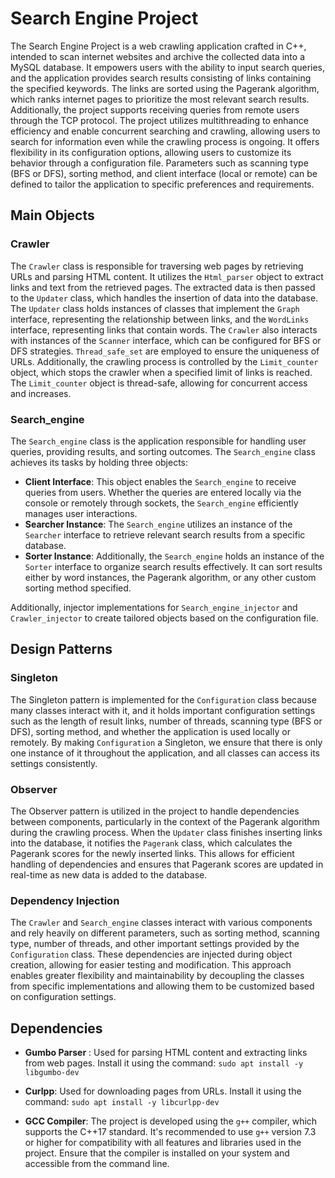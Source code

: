 
# Search Engine Project

The Search Engine Project is a web crawling application crafted in C++, intended to scan internet websites and archive the collected data into a MySQL database. It empowers users with the ability to input search queries, and the application provides search results consisting of links containing the specified keywords. The links are sorted using the Pagerank algorithm, which ranks internet pages to prioritize the most relevant search results. Additionally, the project supports receiving queries from remote users through the TCP protocol. The project utilizes multithreading to enhance efficiency and enable concurrent searching and crawling, allowing users to search for information even while the crawling process is ongoing. It offers flexibility in its configuration options, allowing users to customize its behavior through a configuration file. Parameters such as scanning type (BFS or DFS), sorting method, and client interface (local or remote) can be defined to tailor the application to specific preferences and requirements.

## Main Objects

### Crawler

The `Crawler` class is responsible for traversing web pages by retrieving URLs and parsing HTML content. It utilizes the `Html_parser` object to extract links and text from the retrieved pages. The extracted data is then passed to the `Updater` class, which handles the insertion of data into the database. The `Updater` class holds instances of classes that implement the `Graph` interface, representing the relationship between links, and the `WordLinks` interface, representing links that contain words. The `Crawler` also interacts with instances of the `Scanner` interface, which can be configured for BFS or DFS strategies. `Thread_safe_set` are employed to ensure the uniqueness of URLs. Additionally, the crawling process is controlled by the `Limit_counter` object, which stops the crawler when a specified limit of links is reached. The `Limit_counter` object is thread-safe, allowing for concurrent access and increases.

### Search_engine

The `Search_engine` class is the application responsible for handling user queries, providing results, and sorting outcomes. The `Search_engine` class achieves its tasks by holding three objects:

- **Client Interface**: This object enables the `Search_engine` to receive queries from users. Whether the queries are entered locally via the console or remotely through sockets, the `Search_engine` efficiently manages user interactions.
- **Searcher Instance**: The `Search_engine` utilizes an instance of the `Searcher` interface to retrieve relevant search results from a specific database.
- **Sorter Instance**: Additionally, the `Search_engine` holds an instance of the `Sorter` interface to organize search results effectively. It can sort results either by word instances, the Pagerank algorithm, or any other custom sorting method specified.

Additionally, injector implementations for `Search_engine_injector` and `Crawler_injector` to create tailored objects based on the configuration file.


## Design Patterns


### Singleton

The Singleton pattern is implemented for the `Configuration` class because many classes interact with it, and it holds important configuration settings such as the length of result links, number of threads, scanning type (BFS or DFS), sorting method, and whether the application is used locally or remotely. By making `Configuration` a Singleton, we ensure that there is only one instance of it throughout the application, and all classes can access its settings consistently.
 
### Observer

The Observer pattern is utilized in the project to handle dependencies between components, particularly in the context of the Pagerank algorithm during the crawling process. When the `Updater` class finishes inserting links into the database, it notifies the `Pagerank` class, which calculates the Pagerank scores for the newly inserted links. This allows for efficient handling of dependencies and ensures that Pagerank scores are updated in real-time as new data is added to the database.

### Dependency Injection

 The `Crawler` and `Search_engine` classes interact with various components and rely heavily on different parameters, such as sorting method, scanning type, number of threads, and other important settings provided by the `Configuration` class. These dependencies are injected during object creation, allowing for easier testing and modification. This approach enables greater flexibility and maintainability by decoupling the classes from specific implementations and allowing them to be customized based on configuration settings.


## Dependencies

- **Gumbo Parser** : Used for parsing HTML content and extracting links from web pages. 
Install it using the command: `sudo apt install -y libgumbo-dev`

- **Curlpp**: Used for downloading pages from URLs. 
Install it using the command: `sudo apt install -y libcurlpp-dev`

- **GCC Compiler**: The project is developed using the `g++` compiler, which supports the C++17 standard. It's recommended to use `g++` version 7.3 or higher for compatibility with all features and libraries used in the project. Ensure that the compiler is installed on your system and accessible from the command line.

 
 
